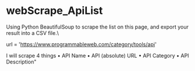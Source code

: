 # webScrape_ApiList


Using Python BeautifulSoup to scrape the list on this page, and export your result into a CSV file.\

url = 'https://www.programmableweb.com/category/tools/api'

I will scrape 4 things
• API Name • API (absolute) URL • API Category • API Description"
